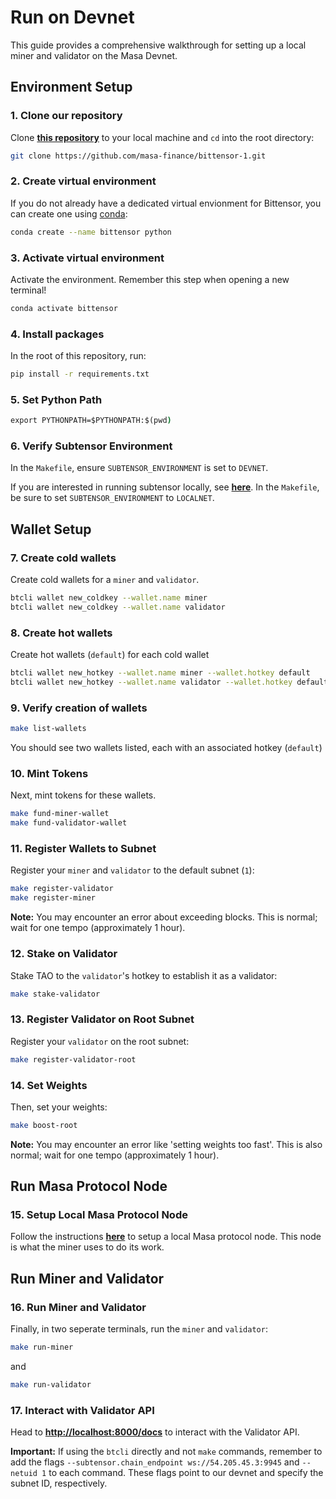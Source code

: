 # Run on Devnet

This guide provides a comprehensive walkthrough for setting up a local miner and validator on the Masa Devnet.

## Environment Setup

### 1. Clone our repository

Clone **[this repository](https://github.com/masa-finance/bittensor-1)** to your local machine and `cd` into the root directory:

```bash
git clone https://github.com/masa-finance/bittensor-1.git
```

### 2. Create virtual environment

If you do not already have a dedicated virtual envionment for Bittensor, you can create one using [conda](https://conda.io/projects/conda/en/latest/user-guide/install/index.html):

```bash
conda create --name bittensor python
```

### 3. Activate virtual environment

Activate the environment. Remember this step when opening a new terminal!

```bash
conda activate bittensor
```

### 4. Install packages

In the root of this repository, run:

```bash
pip install -r requirements.txt
```

### 5. Set Python Path

```cmd
export PYTHONPATH=$PYTHONPATH:$(pwd)
```

### 6. Verify Subtensor Environment

In the `Makefile`, ensure `SUBTENSOR_ENVIRONMENT` is set to `DEVNET`.

If you are interested in running subtensor locally, see **[here](./running_on_staging.md)**. In the `Makefile`, be sure to set `SUBTENSOR_ENVIRONMENT` to `LOCALNET`.

## Wallet Setup

### 7. Create cold wallets

Create cold wallets for a `miner` and `validator`.

```bash
btcli wallet new_coldkey --wallet.name miner
btcli wallet new_coldkey --wallet.name validator
```

### 8. Create hot wallets

Create hot wallets (`default`) for each cold wallet

```bash
btcli wallet new_hotkey --wallet.name miner --wallet.hotkey default
btcli wallet new_hotkey --wallet.name validator --wallet.hotkey default
```

### 9. Verify creation of wallets

```bash
make list-wallets
```

You should see two wallets listed, each with an associated hotkey (`default`)

### 10. Mint Tokens

Next, mint tokens for these wallets.

```bash
make fund-miner-wallet
make fund-validator-wallet
```

### 11. Register Wallets to Subnet

Register your `miner` and `validator` to the default subnet (`1`):

```bash
make register-validator
make register-miner
```

**Note:** You may encounter an error about exceeding blocks. This is normal; wait for one tempo (approximately 1 hour).

### 12. Stake on Validator

Stake TAO to the `validator`'s hotkey to establish it as a validator:

```bash
make stake-validator
```

### 13. Register Validator on Root Subnet

Register your `validator` on the root subnet:

```bash
make register-validator-root
```

### 14. Set Weights

Then, set your weights:

```bash
make boost-root
```

**Note:** You may encounter an error like 'setting weights too fast'. This is also normal; wait for one tempo (approximately 1 hour).

## Run Masa Protocol Node

### 15. Setup Local Masa Protocol Node

Follow the instructions **[here](https://github.com/masa-finance/masa-oracle/blob/test/DOCKER.md)** to setup a local Masa protocol node. This node is what the miner uses to do its work.

## Run Miner and Validator

### 16. Run Miner and Validator

Finally, in two seperate terminals, run the `miner` and `validator`:

```bash
make run-miner
```

and

```bash
make run-validator
```

### 17. Interact with Validator API

Head to **[http://localhost:8000/docs](http://localhost:8000/docs)** to interact with the Validator API.

**Important:** If using the `btcli` directly and not `make` commands, remember to add the flags `--subtensor.chain_endpoint ws://54.205.45.3:9945` and `--netuid 1` to each command. These flags point to our devnet and specify the subnet ID, respectively.
